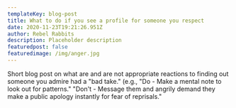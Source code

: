 ```yaml
---
templateKey: blog-post
title: What to do if you see a profile for someone you respect
date: 2020-11-23T19:21:26.951Z
author: Rebel Rabbits
description: Placeholder description
featuredpost: false
featuredimage: /img/anger.jpg
---
```

Short blog post on what are and are not appropriate reactions to finding out someone you admire had a "bad take." (e.g., "Do - Make a mental note to look out for patterns." "Don't - Message them and angrily demand they make a public apology instantly for fear of reprisals."